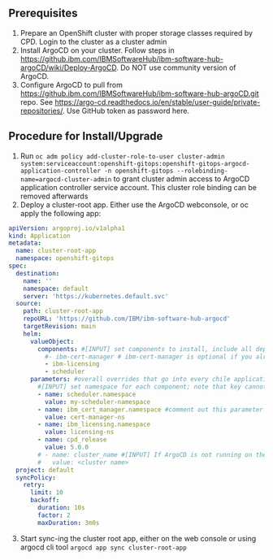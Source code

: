 
## Prerequisites

1. Prepare an OpenShift cluster with proper storage classes required by CPD. Login to the cluster as a cluster admin
2. Install ArgoCD on your cluster. Follow steps in https://github.ibm.com/IBMSoftwareHub/ibm-software-hub-argoCD/wiki/Deploy-ArgoCD. Do NOT use community version of ArgoCD.
3. Configure ArgoCD to pull from https://github.ibm.com/IBMSoftwareHub/ibm-software-hub-argoCD.git repo. See https://argo-cd.readthedocs.io/en/stable/user-guide/private-repositories/. Use GitHub token as password here.


## Procedure for Install/Upgrade
1. Run `oc adm policy add-cluster-role-to-user cluster-admin  system:serviceaccount:openshift-gitops:openshift-gitops-argocd-application-controller -n openshift-gitops --rolebinding-name=argocd-cluster-admin` to grant cluster admin access to ArgoCD application controller service account. This cluster role binding can be removed afterwards
2. Deploy a cluster-root app. Either use the ArgoCD webconsole, or oc apply the following app:
```yaml
apiVersion: argoproj.io/v1alpha1
kind: Application
metadata:
  name: cluster-root-app
  namespace: openshift-gitops
spec:
  destination:
    name: ''
    namespace: default
    server: 'https://kubernetes.default.svc'
  source:
    path: cluster-root-app
    repoURL: 'https://github.com/IBM/ibm-software-hub-argocd'
    targetRevision: main
    helm:
      valueObject:
        components: #[INPUT] set components to install, include all dependencies 
          #- ibm-cert-manager # ibm-cert-manager is optional if you already have a RedHat or community cert manager installed
          - ibm-licensing
          - scheduler
      parameters: #overall overrides that go into every chile application and charts.
        #[INPUT] set namespace for each component; note that key cannot contains `_` so `ibm_cert_manager` and `ibm_licensing` are used here
        - name: scheduler.namespace
          value: my-scheduler-namespace
        - name: ibm_cert_manager.namespace #comment out this parameter if not installing ibm-cert-manager
          value: cert-manager-ns
        - name: ibm_licensing.namespace
          value: licensing-ns
        - name: cpd_release
          value: 5.0.0
        # - name: cluster_name #[INPUT] If ArgoCD is not running on the target cluster, uncomment and put the cluster name (as defined in ArgoCD) here
        #   value: <cluster name>
  project: default
  syncPolicy:
    retry:
      limit: 10
      backoff:
        duration: 10s
        factor: 2
        maxDuration: 3m0s
```
3. Start sync-ing the cluster root app, either on the web console or using argocd cli tool `argocd app sync cluster-root-app`
